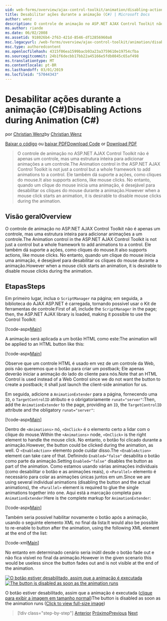 ```yaml
---
uid: web-forms/overview/ajax-control-toolkit/animation/disabling-actions-during-animation-cs
title: Desabilitar ações durante a animação (C#) | Microsoft Docs
author: wenz
description: O controle de animação no ASP.NET AJAX Control Toolkit não é apenas um controle, mas uma estrutura inteira para adicionar animações a um controle. Ele também dá suporte à ação...
ms.author: riande
ms.date: 06/02/2008
ms.assetid: 918026b4-2f63-421d-8546-df12856960a8
msc.legacyurl: /web-forms/overview/ajax-control-toolkit/animation/disabling-actions-during-animation-cs
msc.type: authoredcontent
ms.openlocfilehash: 4315f06ea1599bacb93a23a3759610e19754cfba
ms.sourcegitcommit: 24b1f6decbb17bb22a45166e5fdb0845c65af498
ms.translationtype: MT
ms.contentlocale: pt-BR
ms.lasthandoff: 03/01/2019
ms.locfileid: "57044343"
---
```

<a name="disabling-actions-during-animation-c"></a><span data-ttu-id="a6952-104">Desabilitar ações durante a animação (C#)</span><span class="sxs-lookup"><span data-stu-id="a6952-104">Disabling Actions during Animation (C#)</span></span>
====================
<span data-ttu-id="a6952-105">por [Christian Wenz](https://github.com/wenz)</span><span class="sxs-lookup"><span data-stu-id="a6952-105">by [Christian Wenz](https://github.com/wenz)</span></span>

<span data-ttu-id="a6952-106">[Baixar o código](http://download.microsoft.com/download/f/9/a/f9a26acd-8df4-4484-8a18-199e4598f411/Animation7.cs.zip) ou [baixar PDF](http://download.microsoft.com/download/6/7/1/6718d452-ff89-4d3f-a90e-c74ec2d636a3/animation7CS.pdf)</span><span class="sxs-lookup"><span data-stu-id="a6952-106">[Download Code](http://download.microsoft.com/download/f/9/a/f9a26acd-8df4-4484-8a18-199e4598f411/Animation7.cs.zip) or [Download PDF](http://download.microsoft.com/download/6/7/1/6718d452-ff89-4d3f-a90e-c74ec2d636a3/animation7CS.pdf)</span></span>

> <span data-ttu-id="a6952-107">O controle de animação no ASP.NET AJAX Control Toolkit não é apenas um controle, mas uma estrutura inteira para adicionar animações a um controle.</span><span class="sxs-lookup"><span data-stu-id="a6952-107">The Animation control in the ASP.NET AJAX Control Toolkit is not just a control but a whole framework to add animations to a control.</span></span> <span data-ttu-id="a6952-108">Ele também dá suporte a ações, como cliques do mouse.</span><span class="sxs-lookup"><span data-stu-id="a6952-108">It also supports actions, like mouse clicks.</span></span> <span data-ttu-id="a6952-109">No entanto, quando um clique do mouse inicia uma animação, é desejável para desabilitar os cliques do mouse durante a animação.</span><span class="sxs-lookup"><span data-stu-id="a6952-109">However when a mouse click starts an animation, it is desirable to disable mouse clicks during the animation.</span></span>


## <a name="overview"></a><span data-ttu-id="a6952-110">Visão geral</span><span class="sxs-lookup"><span data-stu-id="a6952-110">Overview</span></span>

<span data-ttu-id="a6952-111">O controle de animação no ASP.NET AJAX Control Toolkit não é apenas um controle, mas uma estrutura inteira para adicionar animações a um controle.</span><span class="sxs-lookup"><span data-stu-id="a6952-111">The Animation control in the ASP.NET AJAX Control Toolkit is not just a control but a whole framework to add animations to a control.</span></span> <span data-ttu-id="a6952-112">Ele também dá suporte a ações, como cliques do mouse.</span><span class="sxs-lookup"><span data-stu-id="a6952-112">It also supports actions, like mouse clicks.</span></span> <span data-ttu-id="a6952-113">No entanto, quando um clique do mouse inicia uma animação, é desejável para desabilitar os cliques do mouse durante a animação.</span><span class="sxs-lookup"><span data-stu-id="a6952-113">However when a mouse click starts an animation, it is desirable to disable mouse clicks during the animation.</span></span>

## <a name="steps"></a><span data-ttu-id="a6952-114">Etapas</span><span class="sxs-lookup"><span data-stu-id="a6952-114">Steps</span></span>

<span data-ttu-id="a6952-115">Em primeiro lugar, inclua o `ScriptManager` na página; em seguida, a biblioteca do AJAX ASP.NET é carregada, tornando possível usar o Kit de ferramentas de controle:</span><span class="sxs-lookup"><span data-stu-id="a6952-115">First of all, include the `ScriptManager` in the page; then, the ASP.NET AJAX library is loaded, making it possible to use the Control Toolkit:</span></span>

[!code-aspx[Main](disabling-actions-during-animation-cs/samples/sample1.aspx)]

<span data-ttu-id="a6952-116">A animação será aplicada a um botão HTML como este:</span><span class="sxs-lookup"><span data-stu-id="a6952-116">The animation will be applied to an HTML button like this:</span></span>

[!code-aspx[Main](disabling-actions-during-animation-cs/samples/sample2.aspx)]

<span data-ttu-id="a6952-117">Observe que um controle HTML é usado em vez de um controle da Web, pois não queremos que o botão para criar um postback; Ele apenas deverão iniciar a animação do lado do cliente para nós.</span><span class="sxs-lookup"><span data-stu-id="a6952-117">Note that an HTML Control is used instead of a Web Control since we do not want the button to create a postback; it shall just launch the client-side animation for us.</span></span>

<span data-ttu-id="a6952-118">Em seguida, adicione a `AnimationExtender` para a página, fornecendo uma `ID`, o `TargetControlID` atributo e o obrigatoriamente `runat="server"`:</span><span class="sxs-lookup"><span data-stu-id="a6952-118">Then, add the `AnimationExtender` to the page, providing an `ID`, the `TargetControlID` attribute and the obligatory `runat="server"`:</span></span>

[!code-aspx[Main](disabling-actions-during-animation-cs/samples/sample3.aspx)]

<span data-ttu-id="a6952-119">Dentro de `<Animations>` nó, `<OnClick>` é o elemento certo a lidar com o clique do mouse.</span><span class="sxs-lookup"><span data-stu-id="a6952-119">Within the `<Animations>` node, `<OnClick>` is the right element to handle the mouse click.</span></span> <span data-ttu-id="a6952-120">No entanto, o botão foi clicado durante a animação.</span><span class="sxs-lookup"><span data-stu-id="a6952-120">However, the button could be clicked during the animation, as well.</span></span> <span data-ttu-id="a6952-121">O `<EnableAction>` elemento pode cuidar disso.</span><span class="sxs-lookup"><span data-stu-id="a6952-121">The `<EnableAction>` element can take care of that.</span></span> <span data-ttu-id="a6952-122">Definindo `Enabled="false"` desabilita o botão como parte da animação.</span><span class="sxs-lookup"><span data-stu-id="a6952-122">Setting `Enabled="false"` disables the button as part of the animation.</span></span> <span data-ttu-id="a6952-123">Como estamos usando várias animações individuais (como desabilitar o botão e as animações reais), o `<Parallel>` elemento é necessário para colar as animações únicas juntos em um.</span><span class="sxs-lookup"><span data-stu-id="a6952-123">Since we are using several individual animations (disabling the button and the actual animations), the `<Parallel>` element is required to glue the single animations together into one.</span></span> <span data-ttu-id="a6952-124">Aqui está a marcação completa para `AnimationExtender`:</span><span class="sxs-lookup"><span data-stu-id="a6952-124">Here is the complete markup for `AnimationExtender`:</span></span>

[!code-aspx[Main](disabling-actions-during-animation-cs/samples/sample4.aspx)]

<span data-ttu-id="a6952-125">Também seria possível habilitar novamente o botão após a animação, usando o seguinte elemento XML no final da lista:</span><span class="sxs-lookup"><span data-stu-id="a6952-125">It would also be possible to re-enable to button after the animation, using the following XML element at the end of the list:</span></span>

[!code-xml[Main](disabling-actions-during-animation-cs/samples/sample5.xml)]

<span data-ttu-id="a6952-126">No entanto em determinado cenário seria inútil desde o botão fade out e não fica visível no final da animação.</span><span class="sxs-lookup"><span data-stu-id="a6952-126">However in the given scenario this would be useless since the button fades out and is not visible at the end of the animation.</span></span>


<span data-ttu-id="a6952-127">[![O botão estiver desabilitado, assim que a animação é executada](disabling-actions-during-animation-cs/_static/image2.png)](disabling-actions-during-animation-cs/_static/image1.png)</span><span class="sxs-lookup"><span data-stu-id="a6952-127">[![The button is disabled as soon as the animation runs](disabling-actions-during-animation-cs/_static/image2.png)](disabling-actions-during-animation-cs/_static/image1.png)</span></span>

<span data-ttu-id="a6952-128">O botão estiver desabilitado, assim que a animação é executada ([clique para exibir a imagem em tamanho normal](disabling-actions-during-animation-cs/_static/image3.png))</span><span class="sxs-lookup"><span data-stu-id="a6952-128">The button is disabled as soon as the animation runs ([Click to view full-size image](disabling-actions-during-animation-cs/_static/image3.png))</span></span>

> [!div class="step-by-step"]
> <span data-ttu-id="a6952-129">[Anterior](animating-in-response-to-user-interaction-cs.md)
> [Próximo](triggering-an-animation-in-another-control-cs.md)</span><span class="sxs-lookup"><span data-stu-id="a6952-129">[Previous](animating-in-response-to-user-interaction-cs.md)
[Next](triggering-an-animation-in-another-control-cs.md)</span></span>
